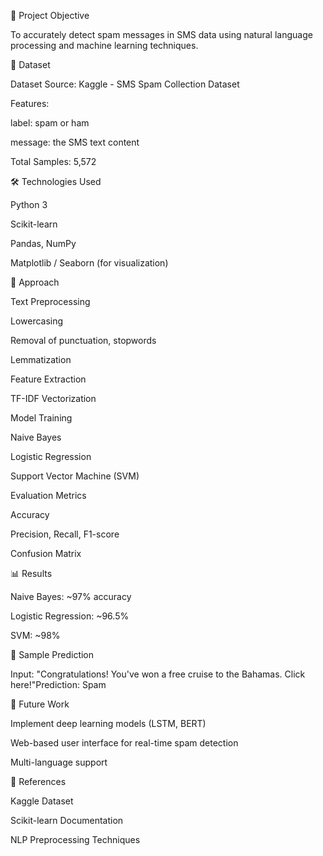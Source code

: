 🚀 Project Objective

To accurately detect spam messages in SMS data using natural language processing and machine learning techniques.

📁 Dataset

Dataset Source: Kaggle - SMS Spam Collection Dataset

Features:

label: spam or ham

message: the SMS text content

Total Samples: 5,572

🛠️ Technologies Used

Python 3

Scikit-learn

Pandas, NumPy

Matplotlib / Seaborn (for visualization)

🧠 Approach

Text Preprocessing

Lowercasing

Removal of punctuation, stopwords

Lemmatization

Feature Extraction

TF-IDF Vectorization

Model Training

Naive Bayes

Logistic Regression

Support Vector Machine (SVM)

Evaluation Metrics

Accuracy

Precision, Recall, F1-score

Confusion Matrix

📊 Results

Naive Bayes: ~97% accuracy

Logistic Regression: ~96.5%

SVM: ~98%

💌 Sample Prediction

Input: "Congratulations! You've won a free cruise to the Bahamas. Click here!"Prediction: Spam

🎯 Future Work

Implement deep learning models (LSTM, BERT)

Web-based user interface for real-time spam detection

Multi-language support

📑 References

Kaggle Dataset

Scikit-learn Documentation

NLP Preprocessing Techniques

